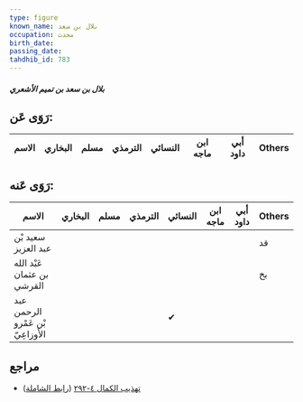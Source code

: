```yaml
---
type: figure
known_name: بلال بن سعد
occupation: محدث
birth_date:
passing_date:
tahdhib_id: 783
---
```

##### بلال بن سعد بن تميم الأشعري

## رَوَى عَن:
| الاسم | البخاري | مسلم | الترمذي | النسائي | ابن ماجه | أبي داود | Others |
| ----- | ------- | ---- | ------- | ------- | -------- | -------- | ------ |
## رَوَى عَنه:
| الاسم                             | البخاري | مسلم | الترمذي | النسائي | ابن ماجه | أبي داود | Others |
| --------------------------------- | ------- | ---- | ------- | ------- | -------- | -------- | ------ |
| سعيد بْن عبد العزيز               |         |      |         |         |          |          | قد     |
| عَبْد الله بن عثمان القرشي        |         |      |         |         |          |          | بخ     |
| عبد الرحمن بْن عَمْرو الأَوزاعِيّ |         |      |         | ✔       |          |          |        |
## مراجع
- [تهذيب الكمال ٤-٢٩٢](obsidian://open?vault=Tahdhib-al-Kamal&file=Figures/٧٨٣-بلال%20بن%20سعد%20بن%20تميم%20الأشعري) ([رابط الشاملة](https://shamela.ws/book/3722/1806))